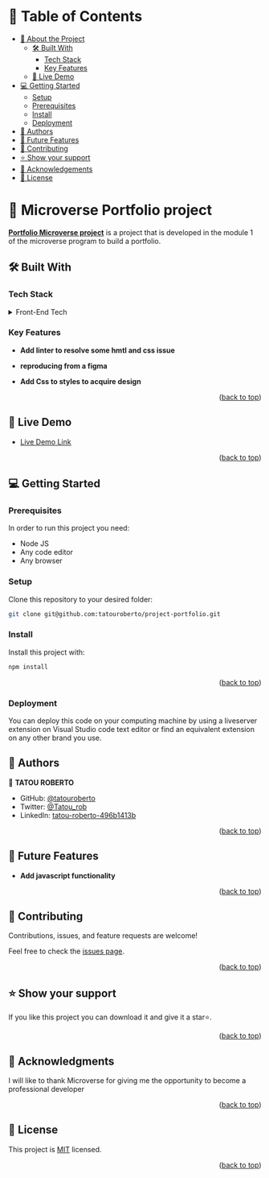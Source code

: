 
<a name="readme-top"></a>



# 📗 Table of Contents

- [📖 About the Project](#about-project)
  - [🛠 Built With](#built-with)
    - [Tech Stack](#tech-stack)
    - [Key Features](#key-features)
  - [🚀 Live Demo](#live-demo)
- [💻 Getting Started](#getting-started)
  - [Setup](#setup)
  - [Prerequisites](#prerequisites)
  - [Install](#install)
  - [Deployment](#deployment)
- [👥 Authors](#authors)
- [🔭 Future Features](#future-features)
- [🤝 Contributing](#contributing)
- [⭐️ Show your support](#support)
- [🙏 Acknowledgements](#acknowledgements)
- [📝 License](#license)



# 📖 Microverse Portfolio project <a name="about-project"></a>


[**Portfolio Microverse project**](https://tatouroberto.github.io/) is a project that is developed in the module 1 of the microverse program to build a portfolio.


## 🛠 Built With <a name="built-with"></a>

### Tech Stack <a name="tech-stack"></a>

<details>

<summary>Front-End Tech</summary>
  <ul>
    <li><a href="https://github.com/">Github</a></li>
    <li><a href="https://html.com/">Html</a></li>
     <li><a href="https://developer.mozilla.org/es/docs/Web/CSS">Css</a></li>
  </ul>
</details>

### Key Features <a name="key-features"></a>

- **Add linter to resolve some hmtl and css issue**
- **reproducing from a figma**

- **Add Css to styles to acquire design**


<p align="right">(<a href="#readme-top">back to top</a>)</p>

<!-- LIVE DEMO -->

## 🚀 Live Demo <a name="live-demo"></a>


- [Live Demo Link](https://tatouroberto.github.io/robertotatou.github.io/)

<p align="right">(<a href="#readme-top">back to top</a>)</p>

## 💻 Getting Started <a name="getting-started"></a>

### Prerequisites

In order to run this project you need:
- Node JS
- Any code editor
- Any browser



### Setup

Clone this repository to your desired folder:

```sh
git clone git@github.com:tatouroberto/project-portfolio.git
```

### Install

Install this project with:


```sh
npm install
```


<p align="right">(<a href="#readme-top">back to top</a>)</p>


### Deployment
You can deploy this code on your computing machine by using a liveserver extension on Visual Studio code text editor or find an equivalent extension on any other brand you use.

## 👥 Authors <a name="authors"></a>



👤 **TATOU ROBERTO**


- GitHub: [@tatouroberto](https://github.com/tatouroberto)
- Twitter: [@Tatou_rob](https://twitter.com/Tatou_rob)
- LinkedIn: [tatou-roberto-496b1413b](https://www.linkedin.com/in/tatou-roberto-496b1413b/)


<p align="right">(<a href="#readme-top">back to top</a>)</p>

## 🔭 Future Features <a name="future-features"></a>

- **Add javascript functionality**


<p align="right">(<a href="#readme-top">back to top</a>)</p>


## 🤝 Contributing <a name="contributing"></a>

Contributions, issues, and feature requests are welcome!

Feel free to check the [issues page](https://github.com/tatouroberto/project-portfolio/issues).

<p align="right">(<a href="#readme-top">back to top</a>)</p>

## ⭐️ Show your support <a name="support"></a>

If you like this project you can download it and give it a star⭐️.

<p align="right">(<a href="#readme-top">back to top</a>)</p>


## 🙏 Acknowledgments <a name="acknowledgements"></a>

I will like to thank Microverse for giving me the opportunity to become a professional developer


<p align="right">(<a href="#readme-top">back to top</a>)</p>


## 📝 License <a name="license"></a>

This project is [MIT](./LICENSE) licensed.

<p align="right">(<a href="#readme-top">back to top</a>)</p>
